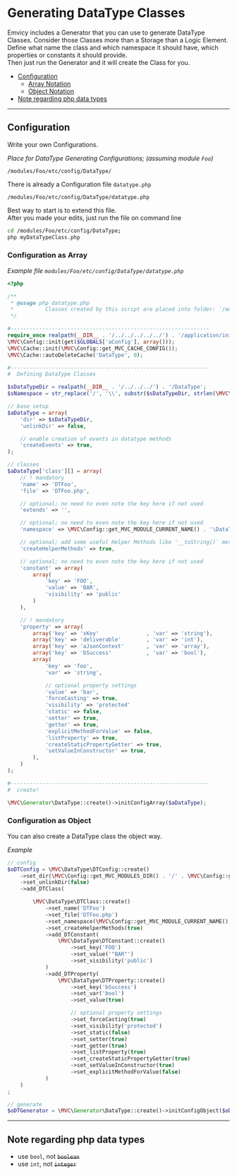 
# Generating DataType Classes

Emvicy includes a Generator that you can use to generate DataType Classes. Consider those Classes more than a Storage than a Logic Element.  
Define what name the class and which namespace it should have, which properties or constants it should provide.  
Then just run the Generator and it will create the Class for you.

- [Configuration](#Configuration)
  - [Array Notation](#array_config)
  - [Object Notation](#object_config)
- [Note regarding php data types](#Hint)

---

<a id="Configuration"></a>
## Configuration

Write your own Configurations.

_Place for DataType Generating Configurations; (assuming module `Foo`)_  
~~~
/modules/Foo/etc/config/DataType/
~~~

There is already a Configuration file `datatype.php`

~~~
/modules/Foo/etc/config/DataType/datatype.php
~~~

Best way to start is to extend this file.  
After you made your edits, just run the file on command line

~~~bash
cd /modules/Foo/etc/config/DataType;
php myDataTypeClass.php
~~~

<a id="array_config"></a>
### Configuration as Array

_Example file `modules/Foo/etc/config/DataType/datatype.php`_    
~~~php
<?php

/**
 * @usage php datatype.php
 *          Classes created by this script are placed into folder: `/modules/{module}/DataType/`
 */

#---------------------------------------------------------------
require_once realpath(__DIR__ . '/../../../../../') . '/application/init/util/bootstrap.php';
\MVC\Config::init(get($GLOBALS['aConfig'], array()));
\MVC\Cache::init(\MVC\Config::get_MVC_CACHE_CONFIG());
\MVC\Cache::autoDeleteCache('DataType', 0);

#---------------------------------------------------------------
#  Defining DataType Classes

$sDataTypeDir = realpath(__DIR__ . '/../../../') . '/DataType';
$sNamespace = str_replace('/', '\\', substr($sDataTypeDir, strlen(\MVC\Config::get_MVC_MODULES_DIR() . '/')));

// base setup
$aDataType = array(
    'dir' => $sDataTypeDir,
    'unlinkDir' => false,

    // enable creation of events in datatype methods
    'createEvents' => true,
);

// classes
$aDataType['class'][] = array(
    // ! mandatory
    'name' => 'DTFoo',
    'file' => 'DTFoo.php',

    // optional; no need to even note the key here if not used
    'extends' => '',

    // optional; no need to even note the key here if not used
    'namespace' => \MVC\Config::get_MVC_MODULE_CURRENT_NAME() . '\DataType',

    // optional; add some useful Helper Methods like '__toString()` method (default: true)
    'createHelperMethods' => true,

    // optional; no need to even note the key here if not used
    'constant' => array(
        array(
            'key' => 'FOO',
            'value' => 'BAR',
            'visibility' => 'public'
        )
    ),

    // ! mandatory
    'property' => array(
        array('key' => 'sKey'               , 'var' => 'string'),
        array('key' => 'deliverable'        , 'var' => 'int'),
        array('key' => 'aJsonContext'       , 'var' => 'array'),
        array('key' => 'bSuccess'           , 'var' => 'bool'),
        array(
            'key' => 'foo',
            'var' => 'string', 

            // optional property settings
            'value' => 'bar',
            'forceCasting' => true,
            'visibility' => 'protected'                    
            'static' => false,
            'setter' => true,
            'getter' => true,
            'explicitMethodForValue' => false,
            'listProperty' => true,
            'createStaticPropertyGetter' => true,
            'setValueInConstructor' => true,
        ),
    )
);

#---------------------------------------------------------------
#  create!

\MVC\Generator\DataType::create()->initConfigArray($aDataType);
~~~

<a id="object_config"></a>
### Configuration as Object

You can also create a DataType class the object way. 

_Example_
~~~php
// config
$oDTConfig = \MVC\DataType\DTConfig::create()
    ->set_dir(\MVC\Config::get_MVC_MODULES_DIR() . '/' . \MVC\Config::get_MVC_MODULE_CURRENT_NAME() . '/DataType/')
    ->set_unlinkDir(false)
    ->add_DTClass(

        \MVC\DataType\DTClass::create()
            ->set_name('DTFoo')
            ->set_file('DTFoo.php')
            ->set_namespace(\MVC\Config::get_MVC_MODULE_CURRENT_NAME() . '\DataType')
            ->set_createHelperMethods(true)
            ->add_DTConstant(
                \MVC\DataType\DTConstant::create()
                    ->set_key('FOO')
                    ->set_value('"BAR"')
                    ->set_visibility('public')
            )
            ->add_DTProperty(
                \MVC\DataType\DTProperty::create()
                    ->set_key('bSuccess')
                    ->set_var('bool')
                    ->set_value(true)

                    // optional property settings
                    ->set_forceCasting(true)
                    ->set_visibility('protected')
                    ->set_static(false)
                    ->set_setter(true)
                    ->set_getter(true)
                    ->set_listProperty(true)
                    ->set_createStaticPropertyGetter(true)
                    ->set_setValueInConstructor(true)
                    ->set_explicitMethodForValue(false)
            )
    )
;

// generate
$oDTGenerator = \MVC\Generator\DataType::create()->initConfigObject($oDTConfig);
~~~

---

<a id="Hint"></a>
## Note regarding php data types

- use `bool`, not ~~`boolean`~~
- use `int`, not ~~`integer`~~
